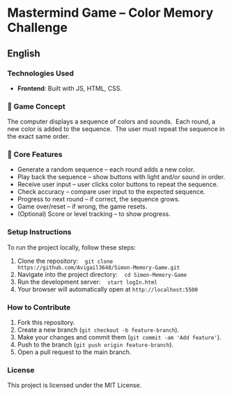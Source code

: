 # **Mastermind Game – Color Memory Challenge**



## English



### Technologies Used
- **Frontend**: Built with JS, HTML, CSS.



### 🎯 Game Concept
The computer displays a sequence of colors and sounds.  
Each round, a new color is added to the sequence.  
The user must repeat the sequence in the exact same order.



### 🧠 Core Features
- Generate a random sequence – each round adds a new color.
- Play back the sequence – show buttons with light and/or sound in order.
- Receive user input – user clicks color buttons to repeat the sequence.
- Check accuracy – compare user input to the expected sequence.
- Progress to next round – if correct, the sequence grows.
- Game over/reset – if wrong, the game resets.
- (Optional) Score or level tracking – to show progress.



### Setup Instructions
To run the project locally, follow these steps:



1. Clone the repository:  
   `git clone https://github.com/Avigail3648/Simon-Memory-Game.git`
2. Navigate into the project directory:  
   `cd Simon-Memory-Game`
3. Run the development server:  
   `start logIn.html`
4. Your browser will automatically open at `http://localhost:5500`



### How to Contribute
1. Fork this repository.  
2. Create a new branch (`git checkout -b feature-branch`).  
3. Make your changes and commit them (`git commit -am 'Add feature'`).  
4. Push to the branch (`git push origin feature-branch`).  
5. Open a pull request to the main branch.



### License
This project is licensed under the MIT License.
 
